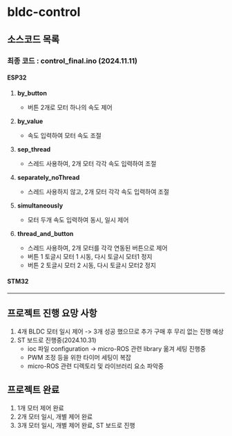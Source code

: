 # bldc-control



## 소스코드 목록
### 최종 코드 : control_final.ino (2024.11.11)
#### ESP32
1. **by_button**
    - 버튼 2개로 모터 하나의 속도 제어

2. **by_value**
    - 속도 입력하여 모터 속도 조절

3. **sep_thread**
    - 스레드 사용하여, 2개 모터 각각 속도 입력하여 조절

4. **separately_noThread**
    - 스레드 사용하지 않고, 2개 모터 각각 속도 입력하여 조절

5. **simultaneously**
    - 모터 두개 속도 입력하여 동시, 일시 제어

6. **thread_and_button**
    - 스레드 사용하여, 2개 모터를 각각 연동된 버튼으로 제어
    - 버튼 1 토글시 모터 1 시동, 다시 토글시 모터1 정지
    - 버튼 2 토글시 모터 2 시동, 다시 토글시 모터2 정지

#### STM32

--- 

## 프로젝트 진행 요망 사항
1. 4개 BLDC 모터 일시 제어 -> 3개 성공 했으므로 추가 구매 후 무리 없는 진행 예상
2. ST 보드로 진행중(2024.10.31)
    - ioc 파일 configuration -> micro-ROS 관련 library 옮겨 세팅 진행중
    - PWM 조정 등을 위한 타이머 세팅이 복잡
    - micro-ROS 관련 디렉토리 및 라이브러리 요소 파악중

## 프로젝트 완료
1. 1개 모터 제어 완료
2. 2개 모터 일시, 개별 제어 완료
3. 3개 모터 일시, 개별 제어 완료, ST 보드로 진행



